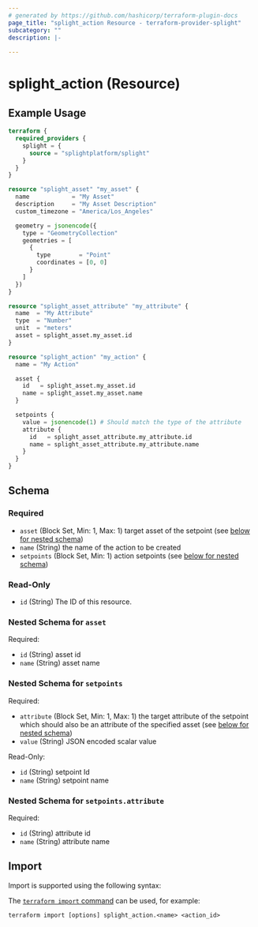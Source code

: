 ```yaml
---
# generated by https://github.com/hashicorp/terraform-plugin-docs
page_title: "splight_action Resource - terraform-provider-splight"
subcategory: ""
description: |-
  
---
```


# splight_action (Resource)



## Example Usage

```terraform
terraform {
  required_providers {
    splight = {
      source = "splightplatform/splight"
    }
  }
}

resource "splight_asset" "my_asset" {
  name            = "My Asset"
  description     = "My Asset Description"
  custom_timezone = "America/Los_Angeles"

  geometry = jsonencode({
    type = "GeometryCollection"
    geometries = [
      {
        type        = "Point"
        coordinates = [0, 0]
      }
    ]
  })
}

resource "splight_asset_attribute" "my_attribute" {
  name  = "My Attribute"
  type  = "Number"
  unit  = "meters"
  asset = splight_asset.my_asset.id
}

resource "splight_action" "my_action" {
  name = "My Action"

  asset {
    id   = splight_asset.my_asset.id
    name = splight_asset.my_asset.name
  }

  setpoints {
    value = jsonencode(1) # Should match the type of the attribute
    attribute {
      id   = splight_asset_attribute.my_attribute.id
      name = splight_asset_attribute.my_attribute.name
    }
  }
}
```

<!-- schema generated by tfplugindocs -->
## Schema

### Required

- `asset` (Block Set, Min: 1, Max: 1) target asset of the setpoint (see [below for nested schema](#nestedblock--asset))
- `name` (String) the name of the action to be created
- `setpoints` (Block Set, Min: 1) action setpoints (see [below for nested schema](#nestedblock--setpoints))

### Read-Only

- `id` (String) The ID of this resource.

<a id="nestedblock--asset"></a>
### Nested Schema for `asset`

Required:

- `id` (String) asset id
- `name` (String) asset name


<a id="nestedblock--setpoints"></a>
### Nested Schema for `setpoints`

Required:

- `attribute` (Block Set, Min: 1, Max: 1) the target attribute of the setpoint which should also be an attribute of the specified asset (see [below for nested schema](#nestedblock--setpoints--attribute))
- `value` (String) JSON encoded scalar value

Read-Only:

- `id` (String) setpoint Id
- `name` (String) setpoint name

<a id="nestedblock--setpoints--attribute"></a>
### Nested Schema for `setpoints.attribute`

Required:

- `id` (String) attribute id
- `name` (String) attribute name

## Import

Import is supported using the following syntax:

The [`terraform import` command](https://developer.hashicorp.com/terraform/cli/commands/import) can be used, for example:

```shell
terraform import [options] splight_action.<name> <action_id>
```
